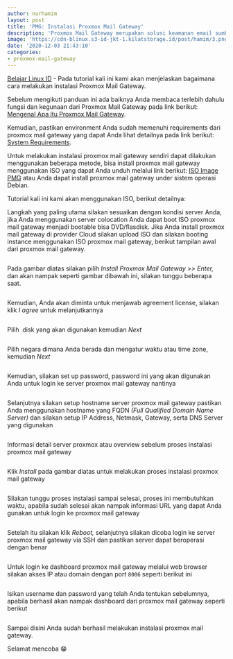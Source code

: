 ```yaml
---
author: nurhamim
layout: post
title: 'PMG: Instalasi Proxmox Mail Gateway'
description: 'Proxmox Mail Gateway merupakan solusi keamanan email sumber terbuka (open source) terkemuka yang dapat membantu Anda melindungi server email Anda dari semua ancaman email'
image: 'https://cdn-blinux.s3-id-jkt-1.kilatstorage.id/post/hamim/3.png'
date: '2020-12-03 21:43:10'
categories:
- proxmox-mail-gateway
---
```


[Belajar Linux ID](/) - Pada tutorial kali ini kami akan menjelaskan bagaimana cara melakukan instalasi Proxmox Mail Gateway.

Sebelum mengikuti panduan ini ada baiknya Anda membaca terlebih dahulu fungsi dan kegunaan dari Proxmox Mail Gateway pada link berikut: [Mengenal Apa itu Proxmox Mail Gateway](/mengenal-proxmox-mail-gateway/).

Kemudian, pastikan environment Anda sudah memenuhi requirements dari proxmox mail gateway yang dapat Anda lihat detailnya pada link berikut: [System Requirements](https://www.proxmox.com/en/proxmox-mail-gateway/requirements).

<!--kg-card-begin: html--><script async src="https://pagead2.googlesyndication.com/pagead/js/adsbygoogle.js"></script><ins class="adsbygoogle" style="display:block; text-align:center;" data-ad-layout="in-article" data-ad-format="fluid" data-ad-client="ca-pub-1515372853161377" data-ad-slot="1986938311"></ins><script>
     (adsbygoogle = window.adsbygoogle || []).push({});
</script><!--kg-card-end: html-->

Untuk melakukan instalasi proxmox mail gateway sendiri dapat dilakukan menggunakan beberapa metode, bisa install proxmox mail gateway menggunakan ISO yang dapat Anda unduh melalui link berikut: [ISO Image PMG](https://www.proxmox.com/en/downloads/category/iso-images-pmg) atau Anda dapat install proxmox mail gateway under sistem operasi Debian.

Tutorial kali ini kami akan menggunakan ISO, berikut detailnya:

Langkah yang paling utama silakan sesuaikan dengan kondisi server Anda, jika Anda menggunakan server colocation Anda dapat boot ISO proxmox mail gateway menjadi bootable bisa DVD/flasdisk. Jika Anda install proxmox mail gateway di provider Cloud silakan upload ISO dan silakan booting instance menggunakan ISO proxmox mail gateway, berikut tampilan awal dari proxmox mail gateway.

<figure class="kg-card kg-image-card"><img src="/content/images/2020/12/1.png" class="kg-image" alt srcset="/content/images/size/w600/2020/12/1.png 600w, /content/images/size/w1000/2020/12/1.png 1000w, /content/images/2020/12/1.png 1284w" sizes="(min-width: 720px) 720px"></figure>

Pada gambar diatas silakan pilih _Install Proxmox Mail Gateway \>\> Enter,_ dan akan nampak seperti gambar dibawah ini, silakan tunggu beberapa saat.

<figure class="kg-card kg-image-card"><img src="/content/images/2020/12/2.png" class="kg-image" alt srcset="/content/images/size/w600/2020/12/2.png 600w, /content/images/size/w1000/2020/12/2.png 1000w, /content/images/2020/12/2.png 1069w" sizes="(min-width: 720px) 720px"></figure>

Kemudian, Anda akan diminta untuk menjawab agreement license, silakan klik _I agree_ untuk melanjutkannya

<figure class="kg-card kg-image-card"><img src="/content/images/2020/12/3.png" class="kg-image" alt srcset="/content/images/size/w600/2020/12/3.png 600w, /content/images/size/w1000/2020/12/3.png 1000w, /content/images/2020/12/3.png 1077w" sizes="(min-width: 720px) 720px"></figure>

Pilih &nbsp;disk yang akan digunakan kemudian _Next_

<!--kg-card-begin: html--><script async src="https://pagead2.googlesyndication.com/pagead/js/adsbygoogle.js"></script><ins class="adsbygoogle" style="display:block; text-align:center;" data-ad-layout="in-article" data-ad-format="fluid" data-ad-client="ca-pub-1515372853161377" data-ad-slot="1986938311"></ins><script>
     (adsbygoogle = window.adsbygoogle || []).push({});
</script><!--kg-card-end: html--><figure class="kg-card kg-image-card"><img src="/content/images/2020/12/4.png" class="kg-image" alt srcset="/content/images/size/w600/2020/12/4.png 600w, /content/images/size/w1000/2020/12/4.png 1000w, /content/images/2020/12/4.png 1076w" sizes="(min-width: 720px) 720px"></figure>

Pilih negara dimana Anda berada dan mengatur waktu atau time zone, kemudian _Next_

<figure class="kg-card kg-image-card"><img src="/content/images/2020/12/5.png" class="kg-image" alt srcset="/content/images/size/w600/2020/12/5.png 600w, /content/images/size/w1000/2020/12/5.png 1000w, /content/images/2020/12/5.png 1066w" sizes="(min-width: 720px) 720px"></figure>

Kemudian, silakan set up password, password ini yang akan digunakan Anda untuk login ke server proxmox mail gateway nantinya

<figure class="kg-card kg-image-card"><img src="/content/images/2020/12/6-1.png" class="kg-image" alt srcset="/content/images/size/w600/2020/12/6-1.png 600w, /content/images/size/w1000/2020/12/6-1.png 1000w, /content/images/2020/12/6-1.png 1067w" sizes="(min-width: 720px) 720px"></figure>

Selanjutnya silakan setup hostname server proxmox mail gateway pastikan Anda menggunakan hostname yang FQDN _(Full Qualified Domain Name Server)_ dan silakan setup IP Address, Netmask, Gateway, serta DNS Server yang digunakan

<!--kg-card-begin: html--><script async src="https://pagead2.googlesyndication.com/pagead/js/adsbygoogle.js"></script><ins class="adsbygoogle" style="display:block; text-align:center;" data-ad-layout="in-article" data-ad-format="fluid" data-ad-client="ca-pub-1515372853161377" data-ad-slot="4684565489"></ins><script>
     (adsbygoogle = window.adsbygoogle || []).push({});
</script><!--kg-card-end: html--><figure class="kg-card kg-image-card"><img src="/content/images/2020/12/7.png" class="kg-image" alt srcset="/content/images/size/w600/2020/12/7.png 600w, /content/images/size/w1000/2020/12/7.png 1000w, /content/images/2020/12/7.png 1073w" sizes="(min-width: 720px) 720px"></figure>

Informasi detail server proxmox atau overview sebelum proses instalasi proxmox mail gateway

<figure class="kg-card kg-image-card"><img src="/content/images/2020/12/8.png" class="kg-image" alt srcset="/content/images/size/w600/2020/12/8.png 600w, /content/images/size/w1000/2020/12/8.png 1000w, /content/images/2020/12/8.png 1073w" sizes="(min-width: 720px) 720px"></figure>

Klik _Install_ pada gambar diatas untuk melakukan proses instalasi proxmox mail gateway

<figure class="kg-card kg-image-card"><img src="/content/images/2020/12/9.png" class="kg-image" alt srcset="/content/images/size/w600/2020/12/9.png 600w, /content/images/size/w1000/2020/12/9.png 1000w, /content/images/2020/12/9.png 1069w" sizes="(min-width: 720px) 720px"></figure>

Silakan tunggu proses instalasi sampai selesai, proses ini membutuhkan waktu, apabila sudah selesai akan nampak informasi URL yang dapat Anda gunakan untuk login ke proxmox mail gateway

<!--kg-card-begin: html--><script async src="https://pagead2.googlesyndication.com/pagead/js/adsbygoogle.js"></script><ins class="adsbygoogle" style="display:block; text-align:center;" data-ad-layout="in-article" data-ad-format="fluid" data-ad-client="ca-pub-1515372853161377" data-ad-slot="4684565489"></ins><script>
     (adsbygoogle = window.adsbygoogle || []).push({});
</script><!--kg-card-end: html--><figure class="kg-card kg-image-card"><img src="/content/images/2020/12/10.png" class="kg-image" alt srcset="/content/images/size/w600/2020/12/10.png 600w, /content/images/size/w1000/2020/12/10.png 1000w, /content/images/2020/12/10.png 1072w" sizes="(min-width: 720px) 720px"></figure>

Setelah itu silakan klik _Reboot,_ selanjutnya silakan dicoba login ke server proxmox mail gateway via SSH dan pastikan server dapat beroperasi dengan benar

<figure class="kg-card kg-image-card"><img src="/content/images/2020/12/11.png" class="kg-image" alt srcset="/content/images/size/w600/2020/12/11.png 600w, /content/images/size/w1000/2020/12/11.png 1000w, /content/images/2020/12/11.png 1065w" sizes="(min-width: 720px) 720px"></figure>

Untuk login ke dashboard proxmox mail gateway melalui web browser silakan akses IP atau domain dengan port `8006` seperti berikut ini

<figure class="kg-card kg-image-card"><img src="/content/images/2020/12/12.png" class="kg-image" alt srcset="/content/images/size/w600/2020/12/12.png 600w, /content/images/size/w1000/2020/12/12.png 1000w, /content/images/2020/12/12.png 1361w" sizes="(min-width: 720px) 720px"></figure>

Isikan username dan password yang telah Anda tentukan sebelumnya, apabila berhasil akan nampak dashboard dari proxmox mail gateway seperti berikut

<figure class="kg-card kg-image-card"><img src="/content/images/2020/12/13.png" class="kg-image" alt srcset="/content/images/size/w600/2020/12/13.png 600w, /content/images/size/w1000/2020/12/13.png 1000w, /content/images/size/w1600/2020/12/13.png 1600w, /content/images/2020/12/13.png 1920w" sizes="(min-width: 720px) 720px"></figure>

Sampai disini Anda sudah berhasil melakukan instalasi proxmox mail gateway.

Selamat mencoba 😁

